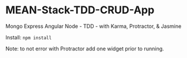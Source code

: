 # MEAN-Stack-TDD-CRUD-App
Mongo Express Angular Node - TDD - with Karma, Protractor, & Jasmine

Install: `npm install`

Note: to not error with Protractor add one widget prior to running.
